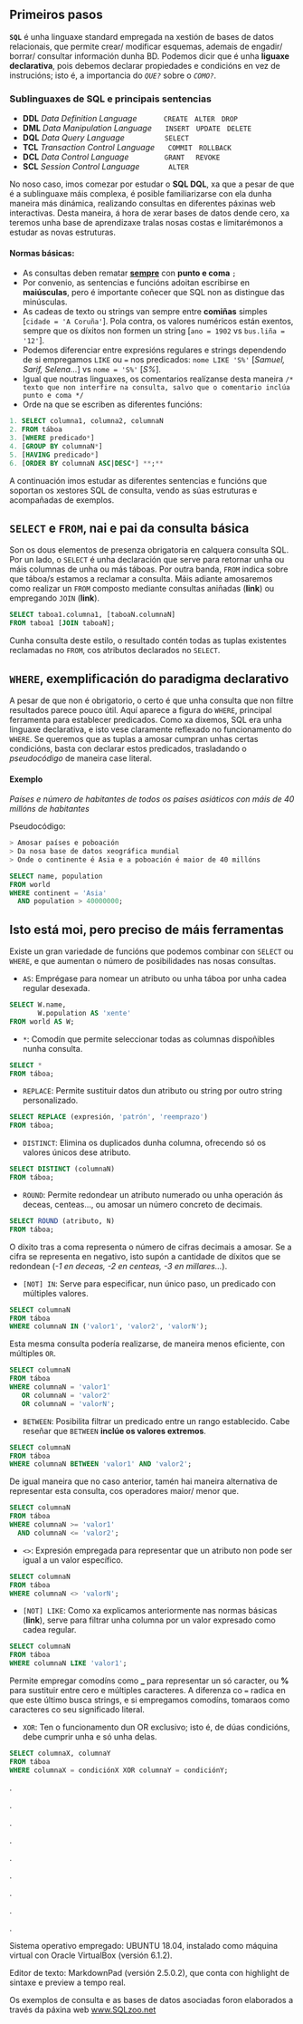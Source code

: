 ## Primeiros pasos

**```SQL```** é unha linguaxe standard empregada na xestión de bases de datos relacionais, que permite crear/ modificar esquemas, ademais de engadir/ borrar/ consultar información dunha BD. Podemos dicir que é unha **liguaxe declarativa**, pois debemos declarar propiedades e condicións en vez de instrucións; isto é, a importancia do *```QUE?```* sobre o *```COMO?```*.

### Sublinguaxes de SQL e principais sentencias

- **DDL** *Data Definition Language* &nbsp;&nbsp;&nbsp;&nbsp;&nbsp;&nbsp;&nbsp;&nbsp;&nbsp;&nbsp; ```CREATE``` &nbsp; ```ALTER``` &nbsp; ```DROP```
- **DML** *Data Manipulation Language* &nbsp;&nbsp;&nbsp;&nbsp; ```INSERT``` &nbsp; ```UPDATE``` &nbsp; ```DELETE```
- **DQL** *Data Query Language* &nbsp;&nbsp;&nbsp;&nbsp;&nbsp;&nbsp;&nbsp;&nbsp;&nbsp;&nbsp;&nbsp;&nbsp;&nbsp;&nbsp;&nbsp;&nbsp; ```SELECT```
- **TCL** *Transaction Control Language* &nbsp;&nbsp;&nbsp;&nbsp; ```COMMIT``` &nbsp; ```ROLLBACK```
- **DCL** *Data Control Language* &nbsp;&nbsp;&nbsp;&nbsp;&nbsp;&nbsp;&nbsp;&nbsp;&nbsp;&nbsp;&nbsp;&nbsp;&nbsp;&nbsp; ```GRANT``` &nbsp;&nbsp;&nbsp; ```REVOKE```
- **SCL** *Session Control Language* &nbsp;&nbsp;&nbsp;&nbsp;&nbsp;&nbsp;&nbsp;&nbsp;&nbsp;&nbsp;&nbsp; ```ALTER```

No noso caso, imos comezar por estudar o **SQL DQL**, xa que a pesar de que é a sublinguaxe máis complexa, é posible familiarizarse con ela dunha maneira más dinámica, realizando consultas en diferentes páxinas web interactivas. Desta maneira, á hora de xerar bases de datos dende cero, xa teremos unha base de aprendizaxe tralas nosas costas e limitarémonos a estudar as novas estruturas.

#### Normas básicas: 

- As consultas deben rematar <u>**sempre**</u> con **punto e coma** ```;```
- Por convenio, as sentencias e funcións adoitan escribirse en **maiúsculas**, pero é importante coñecer que SQL non as distingue das minúsculas. 
- As cadeas de texto ou strings van sempre entre **comiñas** simples [```cidade = 'A Coruña'```]. Pola contra, os valores numéricos están exentos, sempre que os díxitos non formen un string [```ano = 1902``` vs ```bus.liña = '12'```].
- Podemos diferenciar entre expresións regulares e strings dependendo de si empregamos ```LIKE``` ou ```=``` nos predicados: ```nome LIKE 'S%'``` [*Samuel, Sarif, Selena...*] vs ```nome = 'S%'``` [*S%*].
- Igual que noutras linguaxes, os comentarios realízanse desta maneira ```/* texto que non interfire na consulta, salvo que o comentario inclúa punto e coma */```
- Orde na que se escriben as diferentes funcións:
```sql
1. SELECT columna1, columna2, columnaN
2. FROM táboa
3. [WHERE predicado*]
4. [GROUP BY columnaN*]
5. [HAVING predicado*]
6. [ORDER BY columnaN ASC|DESC*] **;**
```

A continuación imos estudar as diferentes sentencias e funcións que soportan os xestores SQL de consulta, vendo as súas estruturas e acompañadas de exemplos.

## ```SELECT``` e ```FROM```, nai e pai da consulta básica

Son os dous elementos de presenza obrigatoria en calquera consulta SQL. Por un lado, o ```SELECT``` é unha declaración que serve para retornar unha ou máis columnas de unha ou más táboas. Por outra banda, ```FROM``` indica sobre que táboa/s estamos a reclamar a consulta. Máis adiante amosaremos como realizar un ```FROM``` composto mediante consultas aniñadas (**link**) ou empregando ```JOIN``` (**link**). 

```sql
SELECT taboa1.columna1, [taboaN.columnaN]
FROM taboa1 [JOIN taboaN];
```

Cunha consulta deste estilo, o resultado contén todas as tuplas existentes reclamadas no ```FROM```, cos atributos declarados no ```SELECT```.


## ```WHERE```, exemplificación do paradigma declarativo

A pesar de que non é obrigatorio, o certo é que unha consulta que non filtre resultados parece pouco útil. Aquí aparece a figura do ```WHERE```, principal ferramenta para establecer predicados. Como xa dixemos, SQL era unha linguaxe declarativa, e isto vese claramente reflexado no funcionamento do ```WHERE```. Se queremos que as tuplas a amosar cumpran unhas certas condicións, basta con declarar estos predicados, trasladando o *pseudocódigo* de maneira case literal.

#### Exemplo

*Países e número de habitantes de todos os países asiáticos con máis de 40 millóns de habitantes*

Pseudocódigo:
```sh
> Amosar países e poboación
> Da nosa base de datos xeográfica mundial
> Onde o continente é Asia e a poboación é maior de 40 millóns
```

```sql
SELECT name, population
FROM world
WHERE continent = 'Asia'
  AND population > 40000000;
```

## Isto está moi, pero preciso de máis ferramentas

Existe un gran variedade de funcións que podemos combinar con ```SELECT``` ou ```WHERE```, e que aumentan o número de posibilidades nas nosas consultas. 

- ```AS```: Emprégase para nomear un atributo ou unha táboa por unha cadea regular desexada.
```sql
SELECT W.name, 
       W.population AS 'xente'
FROM world AS W;
```
- ```*```: Comodín que permite seleccionar todas as columnas dispoñibles nunha consulta.
```sql
SELECT *
FROM táboa;
```
- ```REPLACE```: Permite sustituir datos dun atributo ou string por outro string personalizado.
```sql
SELECT REPLACE (expresión, 'patrón', 'reemprazo')
FROM táboa;
```
- ```DISTINCT```: Elimina os duplicados dunha columna, ofrecendo só os valores únicos dese atributo.
```sql
SELECT DISTINCT (columnaN)
FROM táboa;
```
- ```ROUND```: Permite redondear un atributo numerado ou unha operación ás deceas, centeas..., ou amosar un número concreto de decimais.
```sql
SELECT ROUND (atributo, N)
FROM táboa;
```
O díxito tras a coma representa o número de cifras decimais a amosar. Se a cifra se representa en negativo, isto supón a cantidade de díxitos que se redondean (*-1 en deceas, -2 en centeas, -3 en millares...*).
- ```[NOT] IN```: Serve para especificar, nun único paso, un predicado con múltiples valores. 
```sql
SELECT columnaN
FROM táboa
WHERE columnaN IN ('valor1', 'valor2', 'valorN');
```
Esta mesma consulta podería realizarse, de maneira menos eficiente, con múltiples ```OR```.
```sql
SELECT columnaN
FROM táboa
WHERE columnaN = 'valor1'
   OR columnaN = 'valor2'
   OR columnaN = 'valorN';
```
- ```BETWEEN```: Posibilita filtrar un predicado entre un rango establecido. Cabe reseñar que ```BETWEEN``` **inclúe os valores extremos**.
```sql
SELECT columnaN
FROM táboa
WHERE columnaN BETWEEN 'valor1' AND 'valor2';
```
De igual maneira que no caso anterior, tamén hai maneira alternativa de representar esta consulta, cos operadores maior/ menor que.
```sql
SELECT columnaN
FROM táboa
WHERE columnaN >= 'valor1' 
  AND columnaN <= 'valor2';
```
- ```<>```: Expresión empregada para representar que un atributo non pode ser igual a un valor específico.
```sql
SELECT columnaN
FROM táboa
WHERE columnaN <> 'valorN';
```
- ```[NOT] LIKE```: Como xa explicamos anteriormente nas normas básicas (**link**), serve para filtrar unha columna por un valor expresado como cadea regular. 
```sql
SELECT columnaN
FROM táboa
WHERE columnaN LIKE 'valor1';
```
Permite empregar comodíns como **_** para representar un só caracter, ou **%** para sustituir entre cero e múltiples caracteres. A diferenza co ```=``` radica en que este último busca strings, e si empregamos comodíns, tomaraos como caracteres co seu significado literal.
- ```XOR```: Ten o funcionamento dun OR exclusivo; isto é, de dúas condicións, debe cumprir unha e só unha delas. 
```sql
SELECT columnaX, columnaY
FROM táboa
WHERE columnaX = condiciónX XOR columnaY = condiciónY;
```


.

.

.

.

.

.

.

.

.


Sistema operativo empregado: UBUNTU 18.04, instalado como máquina virtual con Oracle VirtualBox (versión 6.1.2).

Editor de texto: MarkdownPad (versión 2.5.0.2), que conta con highlight de sintaxe e preview a tempo real.

Os exemplos de consulta e as bases de datos asociadas foron elaborados a través da páxina web www.SQLzoo.net
